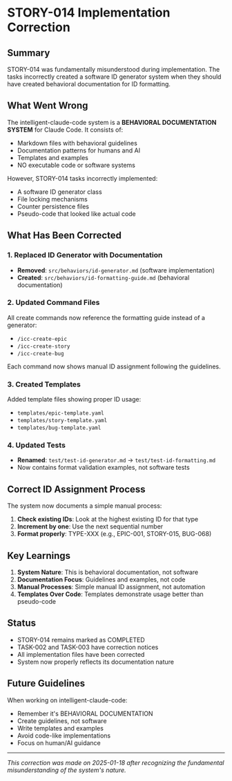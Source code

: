 # STORY-014 Implementation Correction

## Summary

STORY-014 was fundamentally misunderstood during implementation. The tasks incorrectly created a software ID generator system when they should have created behavioral documentation for ID formatting.

## What Went Wrong

The intelligent-claude-code system is a **BEHAVIORAL DOCUMENTATION SYSTEM** for Claude Code. It consists of:
- Markdown files with behavioral guidelines
- Documentation patterns for humans and AI
- Templates and examples
- NO executable code or software systems

However, STORY-014 tasks incorrectly implemented:
- A software ID generator class
- File locking mechanisms
- Counter persistence files
- Pseudo-code that looked like actual code

## What Has Been Corrected

### 1. Replaced ID Generator with Documentation
- **Removed**: `src/behaviors/id-generator.md` (software implementation)
- **Created**: `src/behaviors/id-formatting-guide.md` (behavioral documentation)

### 2. Updated Command Files
All create commands now reference the formatting guide instead of a generator:
- `/icc-create-epic`
- `/icc-create-story`
- `/icc-create-bug`

Each command now shows manual ID assignment following the guidelines.

### 3. Created Templates
Added template files showing proper ID usage:
- `templates/epic-template.yaml`
- `templates/story-template.yaml`
- `templates/bug-template.yaml`

### 4. Updated Tests
- **Renamed**: `test/test-id-generator.md` → `test/test-id-formatting.md`
- Now contains format validation examples, not software tests

## Correct ID Assignment Process

The system now documents a simple manual process:

1. **Check existing IDs**: Look at the highest existing ID for that type
2. **Increment by one**: Use the next sequential number
3. **Format properly**: TYPE-XXX (e.g., EPIC-001, STORY-015, BUG-068)

## Key Learnings

1. **System Nature**: This is behavioral documentation, not software
2. **Documentation Focus**: Guidelines and examples, not code
3. **Manual Processes**: Simple manual ID assignment, not automation
4. **Templates Over Code**: Templates demonstrate usage better than pseudo-code

## Status

- STORY-014 remains marked as COMPLETED
- TASK-002 and TASK-003 have correction notices
- All implementation files have been corrected
- System now properly reflects its documentation nature

## Future Guidelines

When working on intelligent-claude-code:
- Remember it's BEHAVIORAL DOCUMENTATION
- Create guidelines, not software
- Write templates and examples
- Avoid code-like implementations
- Focus on human/AI guidance

---

*This correction was made on 2025-01-18 after recognizing the fundamental misunderstanding of the system's nature.*